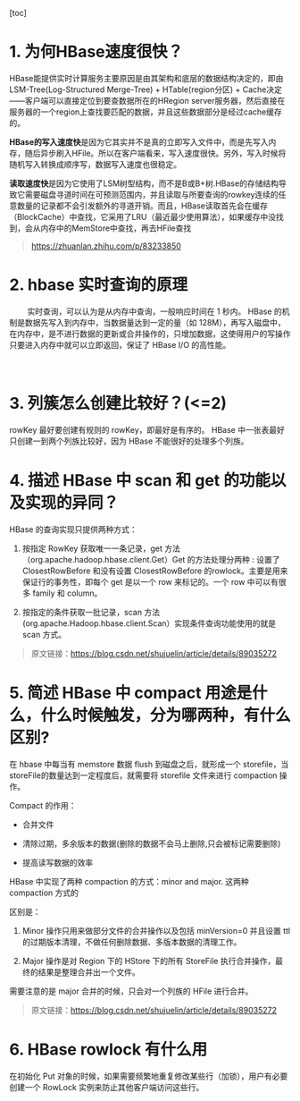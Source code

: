 [toc]

# **1. 为何HBase速度很快？**

HBase能提供实时计算服务主要原因是由其架构和底层的数据结构决定的，即由LSM-Tree(Log-Structured Merge-Tree) + HTable(region分区) + Cache决定——客户端可以直接定位到要查数据所在的HRegion server服务器，然后直接在服务器的一个region上查找要匹配的数据，并且这些数据部分是经过cache缓存的。   

**HBase的写入速度快**是因为它其实并不是真的立即写入文件中，而是先写入内存，随后异步刷入HFile。所以在客户端看来，写入速度很快。另外，写入时候将随机写入转换成顺序写，数据写入速度也很稳定。   

**读取速度快**是因为它使用了LSM树型结构，而不是B或B+树.HBase的存储结构导致它需要磁盘寻道时间在可预测范围内，并且读取与所要查询的rowkey连续的任意数量的记录都不会引发额外的寻道开销。而且，HBase读取首先会在缓存（BlockCache）中查找，它采用了LRU（最近最少使用算法），如果缓存中没找到，会从内存中的MemStore中查找，再去HFile查找

>  https://zhuanlan.zhihu.com/p/83233850

# **2. hbase 实时查询的原理**

　　 实时查询，可以认为是从内存中查询，一般响应时间在 1 秒内。 HBase 的机制是数据先写入到内存中，当数据量达到一定的量（如 128M），再写入磁盘中， 在内存中，是不进行数据的更新或合并操作的，只增加数据，这使得用户的写操作只要进入内存中就可以立即返回，保证了 HBase I/O 的高性能。 

　　

#  **3. 列簇怎么创建比较好？(<=2)**

 rowKey 最好要创建有规则的 rowKey，即最好是有序的。 HBase 中一张表最好只创建一到两个列族比较好，因为 HBase 不能很好的处理多个列族。

# **4. 描述 HBase 中 scan 和 get 的功能以及实现的异同？**

HBase 的查询实现只提供两种方式：

1. 按指定 RowKey 获取唯一一条记录，get 方法（org.apache.hadoop.hbase.client.Get）Get 的方法处理分两种 : 设置了 ClosestRowBefore 和没有设置 ClosestRowBefore 的rowlock。主要是用来保证行的事务性，即每个 get 是以一个 row 来标记的。一个 row 中可以有很多 family 和 column。

2. 按指定的条件获取一批记录，scan 方法(org.apache.Hadoop.hbase.client.Scan）实现条件查询功能使用的就是 scan 方式。

> 原文链接：https://blog.csdn.net/shujuelin/article/details/89035272

#  **5. 简述 HBase 中 compact 用途是什么，什么时候触发，分为哪两种，有什么区别?**

在 hbase 中每当有 memstore 数据 flush 到磁盘之后，就形成一个 storefile，当 storeFile的数量达到一定程度后，就需要将 storefile 文件来进行 compaction 操作。

Compact 的作用：   

- 合并文件

- 清除过期，多余版本的数据(删除的数据不会马上删除,只会被标记需要删除)

- 提高读写数据的效率

HBase 中实现了两种 compaction 的方式：minor and major. 这两种 compaction 方式的

区别是：

1. Minor 操作只用来做部分文件的合并操作以及包括 minVersion=0 并且设置 ttl 的过期版本清理，不做任何删除数据、多版本数据的清理工作。

2. Major 操作是对 Region 下的 HStore 下的所有 StoreFile 执行合并操作，最终的结果是整理合并出一个文件。

需要注意的是 major 合并的时候，只会对一个列族的 HFile 进行合并。

> 原文链接：https://blog.csdn.net/shujuelin/article/details/89035272

# **6. HBase rowlock 有什么用**

在初始化 Put 对象的时候，如果需要频繁地重复修改某些行（加锁），用户有必要创建一个 RowLock 实例来防止其他客户端访问这些行。